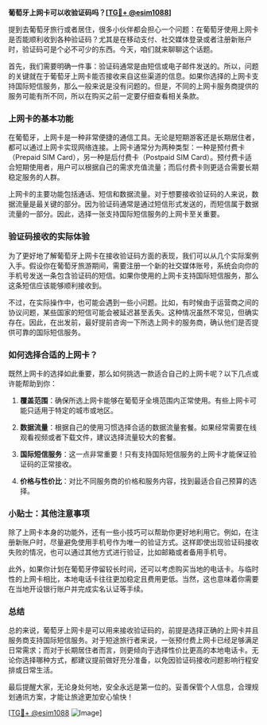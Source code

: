 **葡萄牙上网卡可以收验证码吗？[[TG💪+ @esim1088](https://t.me/s/esim1088)]**

提到去葡萄牙旅行或者居住，很多小伙伴都会担心一个问题：在葡萄牙使用上网卡是否能顺利收到各种验证码？尤其是在移动支付、社交媒体登录或者注册新账户时，验证码可是个必不可少的东西。今天，咱们就来聊聊这个话题。

首先，我们需要明确一件事：验证码通常是由短信或电子邮件发送的。所以，问题的关键就在于葡萄牙上网卡能否接收来自这些渠道的信息。如果你选择的上网卡支持国际短信服务，那么一般来说是没有问题的。但是，不同的上网卡服务商提供的服务可能有所不同，所以在购买之前一定要仔细查看相关条款。

### 上网卡的基本功能

在葡萄牙，上网卡是一种非常便捷的通信工具。无论是短期游客还是长期居住者，都可以通过上网卡实现网络连接。上网卡通常分为两种类型：一种是预付费卡（Prepaid SIM Card），另一种是后付费卡（Postpaid SIM Card）。预付费卡适合短期使用者，用户可以根据自己的需求充值流量；而后付费卡则更适合需要长期稳定服务的人群。

上网卡的主要功能包括通话、短信和数据流量。对于想要接收验证码的人来说，数据流量是最关键的部分。因为验证码通常是通过短信形式发送的，而短信属于数据流量的一部分。因此，选择一张支持国际短信服务的上网卡至关重要。

### 验证码接收的实际体验

为了更好地了解葡萄牙上网卡在接收验证码方面的表现，我们可以从几个实际案例入手。假设你在葡萄牙旅游期间，需要注册一个新的社交媒体账号，系统会向你的手机号发送一条包含验证码的短信。如果你使用的上网卡支持国际短信服务，那么这条短信应该能够顺利接收到。

不过，在实际操作中，也可能会遇到一些小问题。比如，有时候由于运营商之间的协议问题，某些国家的短信可能会被延迟甚至丢失。这种情况虽然不常见，但确实存在。因此，在出发前，最好提前咨询一下所选上网卡的服务商，确认他们是否提供可靠的国际短信服务。

### 如何选择合适的上网卡？

既然上网卡的选择如此重要，那么如何挑选一款适合自己的上网卡呢？以下几点或许能帮助到你：

1. **覆盖范围**：确保所选上网卡能够在葡萄牙全境范围内正常使用。有些上网卡可能只适用于特定的城市或地区。
   
2. **数据流量**：根据自己的使用习惯选择合适的数据流量套餐。如果经常需要在线观看视频或者下载文件，建议选择流量较大的套餐。
   
3. **国际短信服务**：这一点非常重要！只有支持国际短信服务的上网卡才能保证验证码的正常接收。
   
4. **价格与性价比**：对比不同服务商的价格和服务内容，找到最适合自己预算的选择。

### 小贴士：其他注意事项

除了上网卡本身的功能外，还有一些小技巧可以帮助你更好地利用它。例如，在注册新账户时，尽量避免使用手机号作为唯一的验证方式。这样即使出现验证码接收失败的情况，也可以通过其他方式进行验证，比如邮箱或者备用手机号。

此外，如果你计划在葡萄牙停留较长时间，还可以考虑购买当地的电话卡。与临时性的上网卡相比，本地电话卡往往更加稳定且费用更低。当然，这也意味着你需要在当地开设银行账户并完成实名认证等手续。

### 总结

总的来说，葡萄牙上网卡是可以用来接收验证码的，前提是选择正确的上网卡并且服务商支持国际短信服务。对于短途旅行者来说，一张预付费上网卡已经足够满足日常需求；而对于长期居住者而言，则更倾向于选择性价比更高的本地电话卡。无论你选择哪种方式，都建议提前做好充分准备，以免因验证码接收问题影响行程安排或日常生活。

最后提醒大家，无论身处何地，安全永远是第一位的。妥善保管个人信息，合理规划通讯方案，才能让旅途更加安心愉快！

[[TG💪+ @esim1088](https://t.me/s/esim1088) ![Image](https://i.postimg.cc/4NQfJmqS/Snipaste-2025-05-13-00-14-12.png)]